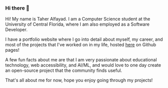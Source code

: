 ### Hi there 👋

<!--
**taheralfayad/taheralfayad** is a ✨ _special_ ✨ repository because its `README.md` (this file) appears on your GitHub profile.

Here are some ideas to get you started:

- 🔭 I’m currently working on ...
- 🌱 I’m currently learning ...
- 👯 I’m looking to collaborate on ...
- 🤔 I’m looking for help with ...
- 💬 Ask me about ...
- 📫 How to reach me: ...
- 😄 Pronouns: ...
- ⚡ Fun fact: ...
-->
Hi! My name is Taher Alfayad. I am a Computer Science student at the University of Central Florida, where I am also employed as a Software Developer. 

I have a portfolio website where I go into detail about myself, my career, and most of the projects that I've worked on in my life, hosted [here](https://taheralfayad.github.io/portfolio) on Github pages!

A few fun facts about me are that I am very passionate about educational technology, web accessibility, and AI/ML, and would love to one day create an open-source project that the community finds useful.

That's all about me for now, hope you enjoy going through my projects!
